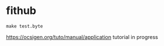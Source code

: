 fithub
======


`make test.byte`



https://ocsigen.org/tuto/manual/application  tutorial in progress

